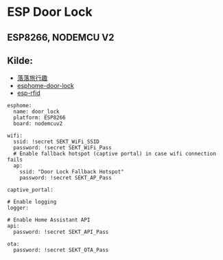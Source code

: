# ESP Door Lock
## ESP8266, NODEMCU V2
## Kilde:
* [落落旅行趣](https://blog.csv.tw/2020/09/ha-esphome-rc522.html)
* [esphome-door-lock](https://github.com/HausnerR/esphome-door-lock)
* [esp-rfid](https://github.com/esprfid/esp-rfid)

```
esphome:
  name: door_lock
  platform: ESP8266
  board: nodemcuv2

wifi:
  ssid: !secret SEKT_WiFi_SSID
  password: !secret SEKT_WiFi_Pass
  # Enable fallback hotspot (captive portal) in case wifi connection fails
  ap:
    ssid: "Door Lock Fallback Hotspot"
    password: !secret SEKT_AP_Pass

captive_portal:

# Enable logging
logger:

# Enable Home Assistant API
api:
  password: !secret SEKT_API_Pass
  
ota:
  password: !secret SEKT_OTA_Pass
```
